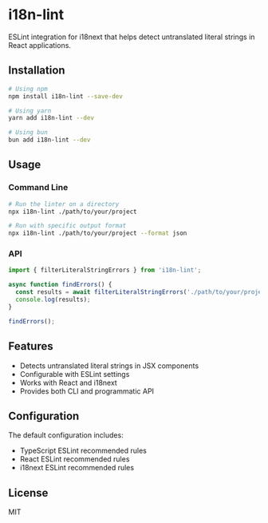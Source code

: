 # i18n-lint

ESLint integration for i18next that helps detect untranslated literal strings in React applications.

## Installation

```bash
# Using npm
npm install i18n-lint --save-dev

# Using yarn
yarn add i18n-lint --dev

# Using bun
bun add i18n-lint --dev
```

## Usage

### Command Line

```bash
# Run the linter on a directory
npx i18n-lint ./path/to/your/project

# Run with specific output format
npx i18n-lint ./path/to/your/project --format json
```

### API

```typescript
import { filterLiteralStringErrors } from 'i18n-lint';

async function findErrors() {
  const results = await filterLiteralStringErrors('./path/to/your/project');
  console.log(results);
}

findErrors();
```

## Features

- Detects untranslated literal strings in JSX components
- Configurable with ESLint settings
- Works with React and i18next
- Provides both CLI and programmatic API

## Configuration

The default configuration includes:
- TypeScript ESLint recommended rules
- React ESLint recommended rules
- i18next ESLint recommended rules

## License

MIT
